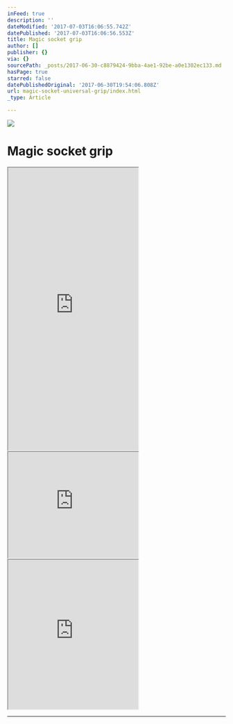 ```yaml
---
inFeed: true
description: ''
dateModified: '2017-07-03T16:06:55.742Z'
datePublished: '2017-07-03T16:06:56.553Z'
title: Magic socket grip
author: []
publisher: {}
via: {}
sourcePath: _posts/2017-06-30-c8879424-9bba-4ae1-92be-a0e1302ec133.md
hasPage: true
starred: false
datePublishedOriginal: '2017-06-30T19:54:06.808Z'
url: magic-socket-universal-grip/index.html
_type: Article

---
```

![](https://the-grid-user-content.s3-us-west-2.amazonaws.com/a9b96062-ec81-4b09-9aea-0c840bfcb274.png)

# **Magic socket grip**

<iframe src="https://the-grid.github.io/ed-userhtml/?g=eJx9kM1qwzAQhO95CqFDsSH-i0lcWsuFPkHoodeiSptYwUZitbHjt68ctb0UCmIR384Ow7TaTMxowccl82QRsqpqqqbc73nXFmHZbdo4vULjiNHiQHCCGxUXOclIOfOoBO-JnH8qCulcDmo2Old2LKIkv_iXH-sHLUl-uEHSyeIolNUQURggdmXVZGV4NWeql-iBBL_SKXtcI0W37v84Hbsd0eqrole0swdMuArWZ4sG_BHwzc6i5ls-GZi9OKPRya7c1ikbjKfkUKaM5OcA6y-ovk-X96C-iwPzIFH1d7LeBBJK_Nth-vybeBPr_AI9-3rU" height="650" style=""></iframe>

<iframe src="https://the-grid.github.io/ed-userhtml/?g=eJyFj7EKwjAYhHefImQQHdI0lVLRpg6-g6uEJLUploTkt7ZvbzQoLiIcNxzHcV-tzIiM4niYiRSgL9YbHQhjFavyssRNTWOjWdTJg_TGAYLZaY5BT0B7MYqUYhS85LgDcGFHqXAu0_JuVCbtQFMl68PhPb1UAsTZXQW01g9cWqVTFE3zImcVyaM2GMlO-KCB4xu0ZPu8lNb-_WnQdPwgnYoVjpw_MNd79LX6Qn4A_2ZdiQ" height="244" style=""></iframe>

<iframe src="https://the-grid.github.io/ed-userhtml/?g=eJyNzUEKwjAQQNGrhDlAE5TWVpqCiniB7ENsxya0MWE6osc3Cw_g_vN-74QnfGjwzPkoZXbET6StQk6UqjFFee7afW1PTa0aZc1lDeNSuS1_QBhHM7IGa1KGoQ9xFvdEE5IGBWKj8X_2hvxD3VrEK3skfEWLpvQg3mFir-Gwa0F4DLMvTafKU7rhC654P08" height="344" style=""></iframe>

---